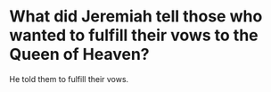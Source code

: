 # What did Jeremiah tell those who wanted to fulfill their vows to the Queen of Heaven?

He told them to fulfill their vows.
